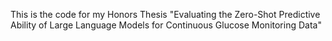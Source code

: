 This is the code for my Honors Thesis "Evaluating the Zero-Shot Predictive Ability of Large Language Models for Continuous Glucose Monitoring Data"
